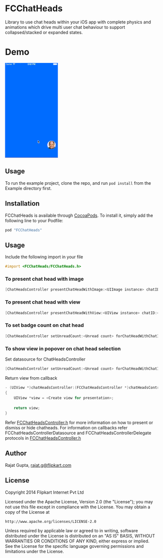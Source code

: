 # FCChatHeads

Library to use chat heads within your iOS app with complete physics and animations which drive multi user chat behaviour to support collapsed/stacked or expanded states.

# Demo
![chat heads demo](/Example/Demo/FCDemo.gif?raw=true)

## Usage

To run the example project, clone the repo, and run `pod install` from the Example directory first.


## Installation

FCChatHeads is available through [CocoaPods](http://cocoapods.org). To install
it, simply add the following line to your Podfile:

```ruby
pod "FCChatHeads"
```
## Usage

Include the following import in your file

```objective-c
#import <FCChatHeads/FCChatHeads.h>
```

### To present chat head with image

```objective-c
[ChatHeadsController presentChatHeadWithImage:<UIImage instance> chatID:<Unique identifier>];
```

### To present chat head with view

```objective-c
[ChatHeadsController presentChatHeadWithView:<UIView instance> chatID:<Unique identifier>];
```

### To set badge count on chat head

```objective-c
[ChatHeadsController setUnreadCount:<Unread count> forChatHeadWithChatID:<Unique identifier>];
```

### To show view in popover on chat head selection

Set datasource for ChatHeadsController

```objective-c
[ChatHeadsController setUnreadCount:<Unread count> forChatHeadWithChatID:<Unique identifier>];
```

Return view from callback

```objective-c
- (UIView *)chatHeadsController:(FCChatHeadsController *)chatHeadsController viewForPopoverForChatHeadWithChatID:(NSString *)chatID
{
    UIView *view = <Create view for presentation>;

    return view;
}

```

Refer [FCChatHeadsController.h](Pod/Classes/FCChatHeadsController.h) for more information on how to present or dismiss or hide chatheads.
For information on callbacks refer FCChatHeadsControllerDatasource and FCChatHeadsControllerDelegate protocols in [FCChatHeadsController.h](Pod/Classes/FCChatHeadsController.h)



## Author

Rajat Gupta, rajat.g@flipkart.com

## License

Copyright 2014 Flipkart Internet Pvt Ltd

Licensed under the Apache License, Version 2.0 (the "License");
you may not use this file except in compliance with the License.
You may obtain a copy of the License at

    http://www.apache.org/licenses/LICENSE-2.0

Unless required by applicable law or agreed to in writing, software
distributed under the License is distributed on an "AS IS" BASIS,
WITHOUT WARRANTIES OR CONDITIONS OF ANY KIND, either express or implied.
See the License for the specific language governing permissions and
limitations under the License.
